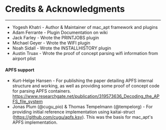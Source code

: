 # Credits & Acknowledgments
-------------------------

* Yogesh Khatri - Author & Maintainer of mac_apt framework and plugins
* Adam Ferrante - Plugin Documentation on wiki
* Jack Farley - Wrote the PRINTJOBS plugin
* Michael Geyer - Wrote the WIFI plugin
* Noah Sidall - Wrote the INSTALLHISTORY plugin
* Austin Truax - Wrote the proof of concept parsing wifi information from airport plist

#### APFS support 
* Kurt-Helge Hansen - For publishing the paper detailing APFS internal structure and working, as well as providing some proof of concept code for parsing APFS containers. https://www.researchgate.net/publication/319573636_Decoding_the_APFS_file_system
* Jonas Plum (@cugu_pio) & Thomas Tempelmann (@tempelorg) - For providing initial reference implementation using kaitai-struct (https://github.com/cugu/apfs.ksy). This was the basis for mac_apt's APFS implementation.

